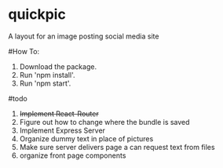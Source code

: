 # quickpic
A layout for an image posting social media site

#How To:
1. Download the package.
1. Run 'npm install'.
1. Run 'npm start'.

#todo
1. ~~Implement React-Router~~
1. Figure out how to change where the bundle is saved
1. Implement Express Server
1. Organize dummy text in place of pictures
1. Make sure server delivers page a can request text from files
1. organize front page components
